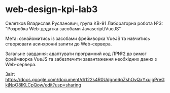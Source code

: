 # web-design-kpi-lab3

Селетков Владислав Русланович, група КВ-91 Лабораторна робота №3: "Розробка Web-додатка засобами Javascript/VueJS"

Мета: ознайомитись із засобами фреймворка VueJS та навчитись створювати асинхронні запити до Web-сервера.

Загальне завдання: адаптувати програмний код ЛР№2 до вимог фреймворка VueJS та забезпечити завантаження необхідних даних з Web-сервера.

Звіт: https://docs.google.com/document/d/122s4R0Udgnn6qZshOvQxYxujgPreGkjNpO8IKLCpQow/edit?usp=sharing
